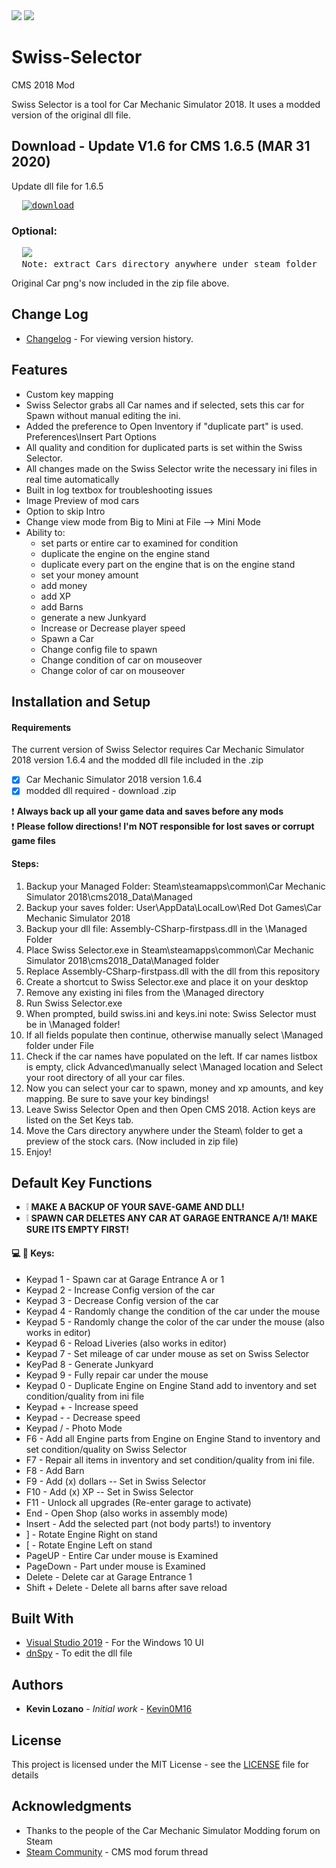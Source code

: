 <img src= "SwissSelector1.6_big.png"/>
<img src= "SwissSelector1.6_mini.png"/>
<link rel="shortcut icon" type="image/x-icon" href="ss3.ico">

# Swiss-Selector
CMS 2018 Mod

Swiss Selector is a tool for Car Mechanic Simulator 2018. It uses a modded version of the original dll file.

## Download - Update V1.6 for CMS 1.6.5 (MAR 31 2020)

Update dll file for 1.6.5

<pre>  <a href="https://github.com/Kevin0M16/Swiss-Selector/releases/latest/download/Swiss-Selector.zip"><img src="https://img.shields.io/badge/dynamic/json.svg?label=download&url=https://api.github.com/repos/Kevin0M16/Swiss-Selector/releases/latest&query=$.assets[0].name&style=for-the-badge" alt="download"/></a></pre>

<!--<a href="https://github.com/Kevin0M16/Swiss-Selector/releases/latest/download/Assembly-CSharp-firstpass.dll"><img src="https://img.shields.io/badge/dynamic/json.svg?label=download&url=https://api.github.com/repos/Kevin0M16/Swiss-Selector/releases/latest&query=$.assets[0].name&style=plastic" alt="download"/></a></pre>
<a href="https://github.com/Kevin0M16/Swiss-Selector/releases/latest/download/Swiss.Selector.exe"><img src="https://img.shields.io/badge/dynamic/json.svg?label=download&url=https://api.github.com/repos/Kevin0M16/Swiss-Selector/releases/latest&query=$.assets[2].name&style=plastic" alt="download"/></a>--> 

### Optional:
<pre>  <a href="https://github.com/Kevin0M16/Swiss-Selector/releases/latest/download/Cars.zip"><img src="https://img.shields.io/badge/Download-Original Cars PNG files-<COLOR>.svg"/></a><br />  Note: extract Cars directory anywhere under steam folder</pre>

Original Car png's now included in the zip file above.
 
## Change Log
* [Changelog](https://github.com/Kevin0M16/Swiss-Selector/blob/master/CHANGELOG.md) - For viewing version history.

## Features
* Custom key mapping
* Swiss Selector grabs all Car names and if selected, sets this car for Spawn without manual editing the ini.
* Added the preference to Open Inventory if "duplicate part" is used. Preferences\Insert Part Options
* All quality and condition for duplicated parts is set within the Swiss Selector.
* All changes made on the Swiss Selector write the necessary ini files in real time automatically
* Built in log textbox for troubleshooting issues
* Image Preview of mod cars
* Option to skip Intro
* Change view mode from Big to Mini at File --> Mini Mode
* Ability to:
  * set parts or entire car to examined for condition
  * duplicate the engine on the engine stand
  * duplicate every part on the engine that is on the engine stand
  * set your money amount
  * add money
  * add XP
  * add Barns
  * generate a new Junkyard
  * Increase or Decrease player speed
  * Spawn a Car
  * Change config file to spawn
  * Change condition of car on mouseover
  * Change color of car on mouseover


<!--## Getting Started
Here is an overview of what you need to get started with Swiss Selector-->

## Installation and Setup
#### Requirements

The current version of Swiss Selector requires Car Mechanic Simulator 2018 version 1.6.4 and the modded dll file included in the .zip
 - [x] Car Mechanic Simulator 2018 version 1.6.4
 - [x] modded dll required - download .zip

:exclamation: **Always back up all your game data and saves before any mods**<br />
:exclamation: **Please follow directions! I'm NOT responsible for lost saves or corrupt game files**

#### Steps:
   1. Backup your Managed Folder:  Steam\steamapps\common\Car Mechanic Simulator 2018\cms2018_Data\Managed<br />
   2. Backup your saves folder: User\AppData\LocalLow\Red Dot Games\Car Mechanic Simulator 2018<br />
   3. Backup your dll file: Assembly-CSharp-firstpass.dll in the \Managed Folder<br />
   4. Place Swiss Selector.exe in Steam\steamapps\common\Car Mechanic Simulator 2018\cms2018_Data\Managed folder<br />
   5. Replace Assembly-CSharp-firstpass.dll with the dll from this repository<br />
   6. Create a shortcut to Swiss Selector.exe and place it on your desktop<br />
   7. Remove any existing ini files from the \Managed directory<br />
   8. Run Swiss Selector.exe<br />
   9. When prompted, build swiss.ini and keys.ini note: Swiss Selector must be in \Managed folder!<br />
   10. If all fields populate then continue, otherwise manually select \Managed folder under File<br />
   11. Check if the car names have populated on the left. If car names listbox is empty, click Advanced\manually select \Managed   location and Select your root directory of all your car files.<br />
   12. Now you can select your car to spawn, money and xp amounts, and key mapping. Be sure to save your key bindings!<br />
   13. Leave Swiss Selector Open and then Open CMS 2018. Action keys are listed on the Set Keys tab.<br />
   14. Move the Cars directory anywhere under the Steam\ folder to get a preview of the stock cars. (Now included in zip file)
   15. Enjoy!<br />

## Default Key Functions

* :grey_exclamation: **MAKE A BACKUP OF YOUR SAVE-GAME AND DLL!**
* :grey_exclamation: **SPAWN CAR DELETES ANY CAR AT GARAGE ENTRANCE A/1! MAKE SURE ITS EMPTY FIRST!**

#### :computer: :key: Keys:
* Keypad 1 - Spawn car at Garage Entrance A or 1
* Keypad 2 - Increase Config version of the car
* Keypad 3 - Decrease Config version of the car
* Keypad 4 - Randomly change the condition of the car under the mouse
* Keypad 5 - Randomly change the color of the car under the mouse (also works in editor)
* Keypad 6 - Reload Liveries (also works in editor)
* Keypad 7 - Set mileage of car under mouse as set on Swiss Selector
* KeyPad 8 - Generate Junkyard
* Keypad 9 - Fully repair car under the mouse
* Keypad 0 - Duplicate Engine on Engine Stand add to inventory and set condition/quality from ini file
* Keypad + - Increase speed
* Keypad - - Decrease speed
* Keypad / - Photo Mode
* F6 - Add all Engine parts from Engine on Engine Stand to inventory and set condition/quality on Swiss Selector
* F7 - Repair all items in inventory and set condition/quality from ini file.
* F8 - Add Barn
* F9 - Add (x) dollars -- Set in Swiss Selector
* F10 - Add (x) XP -- Set in Swiss Selector
* F11 - Unlock all upgrades (Re-enter garage to activate)
* End - Open Shop (also works in assembly mode)
* Insert - Add the selected part (not body parts!) to inventory
* ] - Rotate Engine Right on stand
* [ - Rotate Engine Left on stand
* PageUP - Entire Car under mouse is Examined
* PageDown - Part under mouse is Examined
* Delete - Delete car at Garage Entrance 1
* Shift + Delete - Delete all barns after save reload

## Built With

* [Visual Studio 2019](https://visualstudio.microsoft.com/downloads/) - For the Windows 10 UI
* [dnSpy](https://github.com/0xd4d/dnSpy) - To edit the dll file

## Authors

* **Kevin Lozano** - *Initial work* - [Kevin0M16](https://github.com/Kevin0M16)

## License

This project is licensed under the MIT License - see the [LICENSE](/LICENSE) file for details

## Acknowledgments

* Thanks to the people of the Car Mechanic Simulator Modding forum on Steam
* [Steam Community](https://steamcommunity.com/app/645630/discussions/1/1680315447982713687/) - CMS mod forum thread

